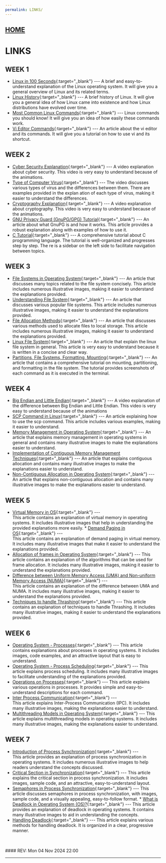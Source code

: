 ```yaml
---
permalink: LINKS/
---
```


## [HOME](../)

# LINKS

## WEEK 1
* [Linux in 100 Seconds](https://youtu.be/rrB13utjYV4?si=g89LtAYMi4zTB-re){:target="_blank"} ---
  A brief and easy-to-understand explanation of the Linux operating system. It will give you a general overview of Linux and its related terms.
* [Linux History](https://youtu.be/ShcR4Zfc6Dw?si=l9-5XxWNmRdAVCqn){:target="_blank"} ---
  A brief history of Linux. It will give you a general idea of how Linux came into existence and how Linux distributions have evolved over time.
* [Most Common Linux Commands](https://youtu.be/gd7BXuUQ91w?si=Sw5Cl6SAtg5KDzsM){:target="_blank"} ---
  Linux commands you should know! It will give you an idea of how easily these commands work.
* [Vi Editor Commands](https://www.redhat.com/sysadmin/introduction-vi-editor){:target="_blank"} ---
  An article about the vi editor and its commands. It will give you a tutorial on how to use vi and its shortcut.

## WEEK 2
* [Cyber Security Explanation](https://youtu.be/inWWhr5tnEA?si=O1F0fIS9tajL_a-d){:target="_blank"} ---
  A video explanation about cyber security. This video is very easy to understand because of the animations.
* [Type of Computer Virus](https://youtu.be/VJFaO2-zsCU?si=XK3xwlNz9cHRy58-){:target="_blank"} ---
  The video discusses various types of virus and the differences between them. There are examples provided in the explan  ation of each type of virus, making it easier to understand the differences.
* [Cryptography Explanation](https://youtu.be/6_Cxj5WKpIw?si=RCeOnpUQAQbH5gzC){:target="_blank"} ---
  A video explanation about cryptography. This video is very easy to understand because of the animations.
* [GNU Privacy Guard (GnuPG/GPG) Tutorial](https://medium.com/kode-dan-kodean/belajar-memakai-gnu-privacy-guard-gnupg-gpg-3944e19dba91){:target="_blank"} ---
  An article about what GnuPG is and how it works. This article provides a robust explanation along with examples of how  to use it.
* [C Tutorial](https://www.w3schools.com/c/index.php){:target="_blank"} ---
  A comprehensive tutorial about C programming language. The tutorial is well-organized and progresses step by step. The  re is a sidebar on the left side to facilitate navigation between topics.

## WEEK 3
* [File Systems in Operating System](https://www.geeksforgeeks.org/file-systems-in-operating-system/){:target="_blank"} ---
  An article that discusses many topics related to the file system concisely. This article includes numerous illustrative images, making it easier to understand the explanations provided.
* [Understanding File System](https://www.geeksforgeeks.org/understanding-file-system/){:target="_blank"} ---
  An article that discusses various popular file systems. This article includes numerous illustrative images, making it easier to understand the explanations provided. 
* [File Allocation Methods](https://www.geeksforgeeks.org/file-allocation-methods/){:target="_blank"} ---
  An article that discusses various methods used to allocate files to local storage. This article includes numerous illustrative images, making it easier to understand the explanations provided.
* [Linux File System](https://www.javatpoint.com/linux-file-system){:target="_blank"} ---
  An article that explain the linux file system in general. This article is very easy to understand because it is written in a concise and clear way.
* [Partitions, File Systems, Formatting, Mounting](https://www.physics.udel.edu/~bnikolic/teaching/phys660/RUTE/rute/node22.html){:target="_blank"} ---
  An article that contains a comprehensive tutorial on mounting, partitioning, and formatting in the file system. The tutorial provides screenshots of each command as it is executed in the terminal.

## WEEK 4
* [Big Endian and Little Endian](https://www.youtube.com/watch?v=jhErugDB-34){:target="_blank"} ---
   A video explanation of the difference between Big Endian and Little Endian. This video is very easy to understand because of the animations
* [SCP Command in Linux](https://www.geeksforgeeks.org/scp-command-in-linux-with-examples/){:target="_blank"} ---
  An article explaining how to use the scp command. This article includes various examples, making it easier to understand.
* [Memory Management in Operating System](https://www.geeksforgeeks.org/memory-management-in-operating-system/){:target="_blank"} ---
  An article that explains memory management in operating systems in general and contains many illustrative images to make the explanations easier to understand.
* [Implementation of Contiguous Memory Management Techniques](https://www.geeksforgeeks.org/implementation-of-contiguous-memory-management-techniques/){:target="_blank"} ---
  An article that explains contiguous allocation and contains many illustrative images to make the explanations easier to understand.
* [Non-Contiguous Allocation in Operating System](https://www.geeksforgeeks.org/non-contiguous-allocation-in-operating-system/){:target="_blank"} ---
   An article that explains non-contiguous allocation and contains many illustrative images to make the explanations easier to understand.

## WEEK 5                                                                        
* [Virtual Memory in OS](https://www.javatpoint.com/os-virtual-memory){:target="_blank"} ---                              
  This article contains an explanation of virtual memory in operating systems. It includes illustrative images that help in understanding the provided explanations more easily.   * [Demand Paging in OS](https://www.javatpoint.com/os-demand-paging){:target="_blank"} ---  
  This article contains an explanation of demand paging in virtual memory. It includes many illustrative images that make it easier to understand the explanations provided.
* [Allocation of frames in Operating System](https://www.geeksforgeeks.org/operating-system-allocation-frames/){:target="_blank"} ---
  This article contains an explanation of the algorithms that can be used for frame allocation. It includes many illustrative images, making it easier to understand the explanations provided.
* [Difference between Uniform Memory Access (UMA) and Non-uniform Memory Access (NUMA)](https://www.geeksforgeeks.org/difference-between-uniform-memory-access-uma-and-non-uniform-memory-access-numa/){:target="_blank"} ---                        
  This article contains an explanation of the difference between UMA and NUMA. It includes many illustrative images, making it easier to understand the explanations provided.
* [Techniques to handle Thrashing](https://www.geeksforgeeks.org/techniques-to-handle-thrashing/){:target="_blank"} ---
  This article contains an explanation of techniques to handle Thrashing. It includes many illustrative images, making it easier to understand the explanations provided.

## WEEK 6                                                                        
* [Operating System - Processes](https://www.tutorialspoint.com/operating_system/os_processes.htm){:target="_blank"} ---                                                             This article contains explanations about processes in operating systems. It includes images, code examples, and an attractive layout that is easy to understand.
* [Operating System - Process Scheduling](https://www.tutorialspoint.com/operating_system/os_process_scheduling.htm){:target="_blank"} ---
  This article explains process scheduling. It includes many illustrative images to facilitate understanding of the explanations provided.
* [Operations on Processes](https://www.geeksforgeeks.org/operations-on-processes/){:target="_blank"} ---
  This article explains various operations in processes. It provides simple and easy-to-understand descriptions for each command.
* [Inter Process Communication](https://www.javatpoint.com/what-is-inter-process-communication){:target="_blank"} ---     
  This article explains Inter-Process Communication (IPC). It includes many illustrative images, making the explanations easier to understand.
* [Multithreading Models in Operating System](https://www.javatpoint.com/multithreading-models-in-operating-system){:target="_blank"} ---
  This article explains multithreading models in operating systems. It includes many illustrative images, making the explanations easier to understand.

## WEEK 7
* [Introduction of Process Synchronization](https://www.geeksforgeeks.org/introduction-of-process-synchronization/){:target="_blank"} ---  
  This article provides an explanation of process synchronization in operating systems. It includes numerous illustrative images to help readers understand the concepts discussed.
* [Critical Section in Synchronization](https://www.geeksforgeeks.org/g-fact-70/){:target="_blank"} ---
  This article explains the critical section in process synchronization. It includes images, sample code, and an attractive, easy-to-understand layout.
* [Semaphores in Process Synchronization](https://www.geeksforgeeks.org/semaphores-in-process-synchronization/){:target="_blank"} ---                                                This article discusses semaphores in process synchronization, with images, sample code, and a visually appealing, easy-to-follow format.                                         * [What is Deadlock in Operating System (OS)?](https://www.javatpoint.com/os-deadlocks-introduction){:target="_blank"} ---                                                           This article provides an explanation of deadlock in operating systems. It contains many illustrative images to aid in understanding the concepts.
* [Handling Deadlock](https://www.geeksforgeeks.org/handling-deadlocks/){:target="_blank"} ---
  This article explains various methods for handling deadlock. It is organized in a clear, progressive manner.                    
<br>
<br>
#### REV: Mon 04 Nov 2024 22:00
<hr>
